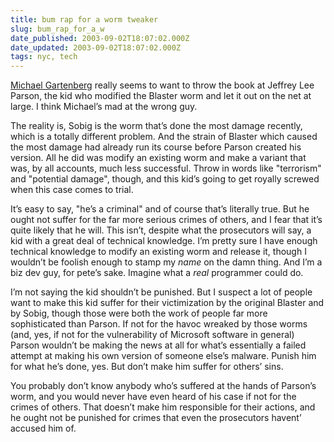 ```yaml
---
title: bum rap for a worm tweaker
slug: bum_rap_for_a_w
date_published: 2003-09-02T18:07:02.000Z
date_updated: 2003-09-02T18:07:02.000Z
tags: nyc, tech
---
```


[Michael Gartenberg](http://weblogs.jupiterresearch.com/analysts/gartenberg/archives/001428.html) really seems to want to throw the book at Jeffrey Lee Parson, the kid who modified the Blaster worm and let it out on the net at large. I think Michael’s mad at the wrong guy.

The reality is, Sobig is the worm that’s done the most damage recently, which is a totally different problem. And the strain of Blaster which caused the most damage had already run its course before Parson created his version. All he did was modify an existing worm and make a variant that was, by all accounts, much less successful. Throw in words like "terrorism" and "potential damage", though, and this kid’s going to get royally screwed when this case comes to trial.

It’s easy to say, "he’s a criminal" and of course that’s literally true. But he ought not suffer for the far more serious crimes of others, and I fear that it’s quite likely that he will. This isn’t, despite what the prosecutors will say, a kid with a great deal of technical knowledge. I’m pretty sure I have enough technical knowledge to modify an existing worm and release it, though I wouldn’t be foolish enough to stamp my *name* on the damn thing. And I’m a biz dev guy, for pete’s sake. Imagine what a *real* programmer could do.

I’m not saying the kid shouldn’t be punished. But I suspect a lot of people want to make this kid suffer for their victimization by the original Blaster and by Sobig, though those were both the work of people far more sophisticated than Parson. If not for the havoc wreaked by those worms (and, yes, if not for the vulnerability of Microsoft software in general) Parson wouldn’t be making the news at all for what’s essentially a failed attempt at making his own version of someone else’s malware. Punish him for what he’s done, yes. But don’t make him suffer for others’ sins.

You probably don’t know anybody who’s suffered at the hands of Parson’s worm, and you would never have even heard of his case if not for the crimes of others. That doesn’t make him responsible for their actions, and he ought not be punished for crimes that even the prosecutors havent’ accused him of.

